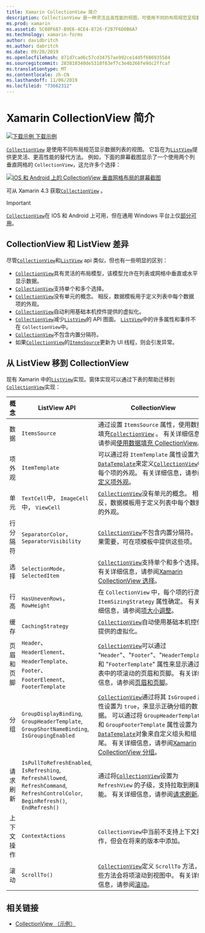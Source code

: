 ```yaml
---
title: Xamarin CollectionView 简介
description: CollectionView 是一种灵活且高性能的视图，可使用不同的布局规范呈现数据列表。
ms.prod: xamarin
ms.assetid: 5C08F687-B9E6-4CE4-8726-F287F6D0B6A7
ms.technology: xamarin-forms
author: davidbritch
ms.author: dabritch
ms.date: 09/20/2019
ms.openlocfilehash: 871d7cad6c57cd34757ae992ce14d5f686935584
ms.sourcegitcommit: 283810340de5310f63ef7c3e4b266fe9dc2ffcaf
ms.translationtype: MT
ms.contentlocale: zh-CN
ms.lasthandoff: 11/06/2019
ms.locfileid: "73662312"
---
```

# <a name="xamarinforms-collectionview-introduction"></a>Xamarin CollectionView 简介

[![下载示例](~/media/shared/download.png) 下载示例](https://docs.microsoft.com/samples/xamarin/xamarin-forms-samples/userinterface-collectionviewdemos/)

[`CollectionView`](xref:Xamarin.Forms.CollectionView) 是使用不同布局规范显示数据列表的视图。 它旨在为[`ListView`](xref:Xamarin.Forms.ListView)提供更灵活、更高性能的替代方法。 例如，下面的屏幕截图显示了一个使用两个列垂直网格的 `CollectionView`，这允许多个选择：

[![IOS 和 Android 上的 CollectionView 垂直网格布局的屏幕截图](introduction-images/verticalgrid-multipleselection.png "具有多个选定内容的 CollectionView 垂直网格布局")](introduction-images/verticalgrid-multipleselection-large.png#lightbox "具有多个选定内容的 CollectionView 垂直网格布局")

可从 Xamarin 4.3 获取[`CollectionView`](xref:Xamarin.Forms.CollectionView) 。

> [!IMPORTANT]
> [`CollectionView`](xref:Xamarin.Forms.CollectionView)在 IOS 和 Android 上可用，但在通用 Windows 平台上仅[部分可用](https://gist.github.com/hartez/7d0edd4182dbc7de65cebc6c67f72e14)。

## <a name="collectionview-and-listview-differences"></a>CollectionView 和 ListView 差异

尽管[`CollectionView`](xref:Xamarin.Forms.CollectionView)和[`ListView`](xref:Xamarin.Forms.ListView) api 类似，但也有一些明显的区别：

- [`CollectionView`](xref:Xamarin.Forms.CollectionView)具有灵活的布局模型，该模型允许在列表或网格中垂直或水平显示数据。
- [`CollectionView`](xref:Xamarin.Forms.CollectionView)支持单个和多个选择。
- [`CollectionView`](xref:Xamarin.Forms.CollectionView)没有单元的概念。 相反，数据模板用于定义列表中每个数据项的外观。
- [`CollectionView`](xref:Xamarin.Forms.CollectionView)自动利用基础本机控件提供的虚拟化。
- [`CollectionView`](xref:Xamarin.Forms.CollectionView)减少[`ListView`](xref:Xamarin.Forms.ListView)的 API 图面。 [`ListView`](xref:Xamarin.Forms.ListView)中的许多属性和事件不在 `CollectionView`中。
- [`CollectionView`](xref:Xamarin.Forms.CollectionView)不包含内置分隔符。
- 如果[`CollectionView`](xref:Xamarin.Forms.CollectionView)的[`ItemsSource`](xref:Xamarin.Forms.ItemsView.ItemsSource)更新为 UI 线程，则会引发异常。

## <a name="move-from-listview-to-collectionview"></a>从 ListView 移到 CollectionView

现有 Xamarin 中的[`ListView`](xref:Xamarin.Forms.ListView)实现。窗体实现可以通过下表的帮助迁移到[`CollectionView`](xref:Xamarin.Forms.CollectionView)实现：

| 概念 | ListView API | CollectionView |
|---|---|---|
| 数据 | `ItemsSource` | 通过设置 `ItemsSource` 属性，使用数据填充[`CollectionView`](xref:Xamarin.Forms.CollectionView) 。 有关详细信息，请参阅[使用数据填充 CollectionView](populate-data.md#populate-a-collectionview-with-data)。 |
| 项外观 | `ItemTemplate` | 可以通过将 `ItemTemplate` 属性设置为[`DataTemplate`](xref:Xamarin.Forms.DataTemplate)来定义[`CollectionView`](xref:Xamarin.Forms.CollectionView)中每个项的外观。 有关详细信息，请参阅[定义项外观](populate-data.md#define-item-appearance)。 |
| 单元 | `TextCell`中， `ImageCell`中， `ViewCell` | [`CollectionView`](xref:Xamarin.Forms.CollectionView)没有单元的概念。 相反，数据模板用于定义列表中每个数据项的外观。 |
| 行分隔符 | `SeparatorColor`，`SeparatorVisibility` | [`CollectionView`](xref:Xamarin.Forms.CollectionView)不包含内置分隔符。 如果需要，可在项模板中提供这些项。 |
| 选择 | `SelectionMode`，`SelectedItem` | [`CollectionView`](xref:Xamarin.Forms.CollectionView)支持单个和多个选择。 有关详细信息，请参阅[Xamarin CollectionView 选择](selection.md)。 |
| 行高 | `HasUnevenRows`，`RowHeight` | 在 `CollectionView` 中，每个项的行高由 `ItemSizingStrategy` 属性确定。 有关详细信息，请参阅[项大小调整](layout.md#item-sizing)。|
| 缓存 | `CachingStrategy` | [`CollectionView`](xref:Xamarin.Forms.CollectionView)自动使用基础本机控件提供的虚拟化。 |
| 页眉和页脚 | `Header`、 `HeaderElement`、 `HeaderTemplate`、 `Footer`、 `FooterElement`、 `FooterTemplate` | [`CollectionView`](xref:Xamarin.Forms.CollectionView)可以通过 "`Header`"、"`Footer`"、"`HeaderTemplate`" 和 "`FooterTemplate`" 属性来显示通过列表中的项滚动的页眉和页脚。 有关详细信息，请参阅[页眉和页脚](layout.md#headers-and-footers)。 |
| 分组 | `GroupDisplayBinding`, `GroupHeaderTemplate`, `GroupShortNameBinding`, `IsGroupingEnabled` | [`CollectionView`](xref:Xamarin.Forms.CollectionView)通过将其 `IsGrouped` 属性设置为 `true`，来显示正确分组的数据。 可以通过将 `GroupHeaderTemplate` 和 `GroupFooterTemplate` 属性设置为[`DataTemplate`](xref:Xamarin.Forms.DataTemplate)对象来自定义组头和组尾。 有关详细信息，请参阅[Xamarin CollectionView 分组](grouping.md)。 |
| 请求刷新 | `IsPullToRefreshEnabled`, `IsRefreshing`, `RefreshAllowed`, `RefreshCommand`, `RefreshControlColor`, `BeginRefresh()`, `EndRefresh()` | 通过将[`CollectionView`](xref:Xamarin.Forms.CollectionView)设置为 `RefreshView` 的子级，支持拉取到刷新功能。 有关详细信息，请参阅[请求刷新](populate-data.md#pull-to-refresh)。 |
| 上下文操作 | `ContextActions` | `CollectionView`中当前不支持上下文操作，但会在将来的版本中添加。 |
| 滚动 | `ScrollTo()` | [`CollectionView`](xref:Xamarin.Forms.CollectionView)定义 `ScrollTo` 方法，这些方法会将项滚动到视图中。 有关详细信息，请参阅[滚动](scrolling.md)。 |

## <a name="related-links"></a>相关链接

- [CollectionView （示例）](https://docs.microsoft.com/samples/xamarin/xamarin-forms-samples/userinterface-collectionviewdemos/)
